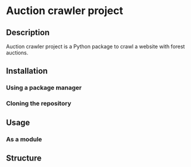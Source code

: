 # Auction crawler project

## Description

Auction crawler project is a Python package to crawl a website with forest auctions.

## Installation

### Using a package manager

### Cloning the repository

## Usage

### As a module

## Structure